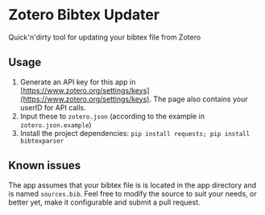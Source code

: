 # Zotero Bibtex Updater
Quick'n'dirty tool for updating your bibtex file from Zotero

## Usage
1. Generate an API key for this app in [https://www.zotero.org/settings/keys](https://www.zotero.org/settings/keys). The page also contains your userID for API calls. 
2. Input these to `zotero.json` (according to the example in `zotero.json.example`)
3. Install the project dependencies: `pip install requests; pip install bibtexparser`

## Known issues
The app assumes that your bibtex file is is located in the app directory and is named `sources.bib`. Feel free to modify the source to suit your needs, or better yet, make it configurable and submit a pull request.